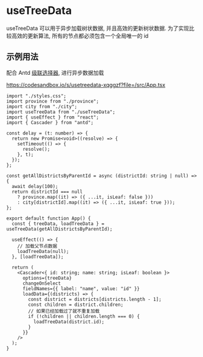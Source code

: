 # useTreeData

useTreeData 可以用于异步加载树状数据, 并且高效的更新树状数据.
为了实现比较高效的更新算法, 所有的节点都必须包含一个全局唯一的 id

## 示例用法

配合 Antd [级联选择器](https://ant.design/components/cascader-cn/), 进行异步数据加载


https://codesandbox.io/s/usetreedata-xqggzf?file=/src/App.tsx



```tsx
import "./styles.css";
import province from "./province";
import city from "./city";
import useTreeData from "./useTreeData";
import { useEffect } from "react";
import { Cascader } from "antd";

const delay = (t: number) => {
  return new Promise<void>((resolve) => {
    setTimeout(() => {
      resolve();
    }, t);
  });
};

const getAllDistrictsByParentId = async (districtId: string | null) => {
  await delay(100);
  return districtId === null
    ? province.map((it) => ({ ...it, isLeaf: false }))
    : city[districtId].map((it) => ({ ...it, isLeaf: true }));
};

export default function App() {
  const { treeData, loadTreeData } = useTreeData(getAllDistrictsByParentId);

  useEffect(() => {
    // 加载父节点数据
    loadTreeData(null);
  }, [loadTreeData]);

  return (
    <Cascader<{ id: string; name: string; isLeaf: boolean }>
      options={treeData}
      changeOnSelect
      fieldNames={{ label: "name", value: "id" }}
      loadData={(districts) => {
        const district = districts[districts.length - 1];
        const children = district.children;
        // 如果已经加载过了就不重复加载
        if (!children || children.length === 0) {
          loadTreeData(district.id);
        }
      }}
    />
  );
}
```
